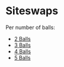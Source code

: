 # Siteswaps

Per number of balls:  
- [2 Balls](siteswaps_2.md)
- [3 Balls](siteswaps_3.md)
- [4 Balls](siteswaps_4.md)
- [5 Balls](siteswaps_5.md)
